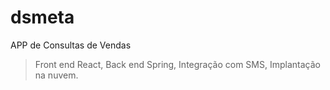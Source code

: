 # dsmeta
APP de Consultas de Vendas

>Front end React, 
>Back end Spring, 
>Integração com SMS, 
>Implantação na nuvem. 
